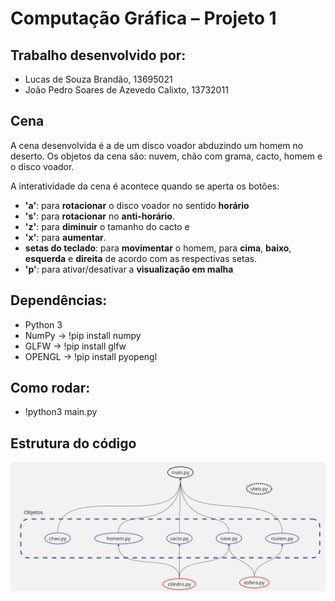 # Computação Gráfica – Projeto 1

## Trabalho desenvolvido por:
- Lucas de Souza Brandão, 13695021
- João Pedro Soares de Azevedo Calixto, 13732011

## Cena
A cena desenvolvida é a de um disco voador abduzindo um homem no deserto. Os objetos da cena são: nuvem, chão com grama, cacto, homem e o disco voador.

A interatividade da cena é acontece quando se aperta os botões: 
- **'a'**: para **rotacionar** o disco voador no sentido **horário** 
- **'s'**: para **rotacionar** no **anti-horário**.
- **'z'**: para **diminuir** o tamanho do cacto e 
- **'x'**: para **aumentar**.
- **setas do teclado**: para **movimentar** o homem, para **cima**, **baixo**, **esquerda** e **direita** de acordo com as respectivas setas.
- **'p'**: para ativar/desativar a **visualização em malha**
 
## Dependências:

- Python 3
- NumPy -> !pip install numpy
- GLFW -> !pip install glfw
- OPENGL -> !pip install pyopengl

## Como rodar:
- !python3 main.py

## Estrutura do código

![Estrutura do código](https://github.com/calixtojp/proj1-comp-grafica/blob/main/estrutura.jpg)
